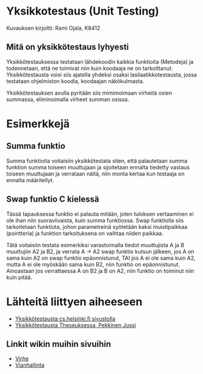 # Yksikkotestaus (Unit Testing)

Kuvauksen kirjoitti: Rami Ojala, K8412

## Mitä on yksikkötestaus lyhyesti

Yksikkötestauksessa testataan lähdekoodin kaikkia funktioita (Metodeja) ja todennetaan, että ne toimivat niin kuin koodaaja ne on tarkoittanut. Yksikkötestausta voisi siis ajatella yhdeksi osaksi lasilaatikkotestausta, jossa testataan ohjelmiston koodia, koodaajan näkökulmasta.

Yksikkötestauksen avulla pyritään siis mimimoimaan virheitä osien summassa, eliminoimalla virheet summan osissa.

# Esimerkkejä

## Summa funktio

Summa funktioita voitaisiin yksikkötestata siten, että palautetaan summa funktion summa toiseen muuttujaan ja sijoitetaan ennalta tiedetty vastaus toiseen muuttujaan ja verrataan näitä, niin monta kertaa kun testaaja on ennalta määritellyt.

## Swap funktio C kielessä

Tässä tapauksessa funktio ei palauta mitään, joten tuloksen vertaaminen ei ole ihan niin suoraviivaista, kuin summa funktiossa. Swap funktiolla siis tarkoitetaan funktiota, johon parametreinä syötetään kaksi muistipaikkaa (pointteria) ja funktion tarkoituksena on vaihtaa niiden paikkaa.

Tätä voitaisiin testata esimerkiksi varastoimalla tiedot muuttujista A ja B muuttujiin A2 ja B2, ja verrata A -> A2 swap funktio kutsun jälkeen, jos A on sama kuin A2 on swap funktio epäonnistunut, TAI jos A ei ole sama kuin A2, mutta A ei ole myöskään sama kuin B2, niin funktio on epäonnistunut. Ainoastaan jos verrattaessa A on B2 ja B on A2, niin funktio on toiminut niin kuin pitää.

# Lähteitä liittyen aiheeseen

* [Yksikkötestausta cs.helsinki.fi sivustolla](https://www.cs.helsinki.fi/u/avihavai/edutainment/2011/ohma/7-yksikkotestaamisesta.pdf)
* [Yksikkötestausta Theseuksessa, Pekkinen Jussi](https://www.theseus.fi/bitstream/handle/10024/28241/Pekkinen_Jussi.pdf?sequence=1)



## Linkit wikin muihin sivuihin

* [Virhe](Virhe.md)
* [Vianhallinta](vianhallinta.md)
